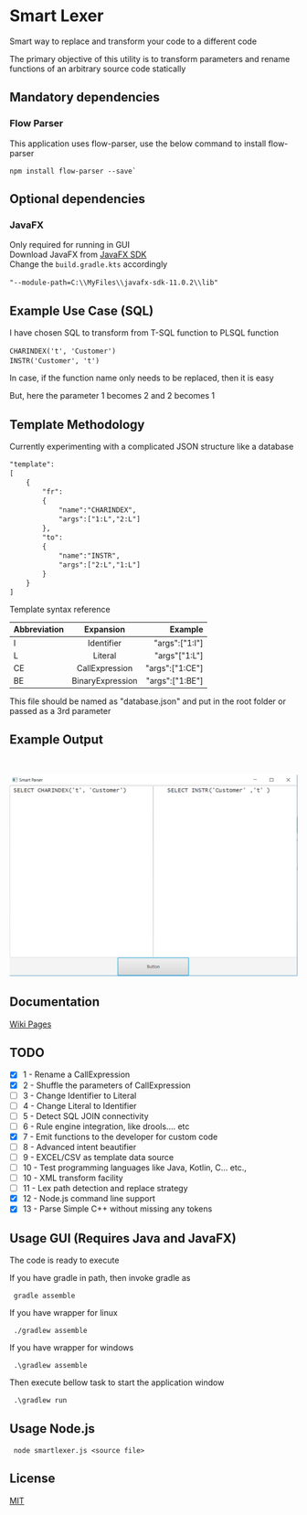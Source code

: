 # Smart Lexer
Smart way to replace and transform your code to a different code

The primary objective of this utility is to transform parameters and rename functions of an arbitrary source code statically

## Mandatory dependencies

### Flow Parser
This application uses flow-parser, use the below command to install flow-parser

```
npm install flow-parser --save`
```

## Optional dependencies

### JavaFX
Only required for running in GUI<br/>
Download JavaFX from [JavaFX SDK](https://gluonhq.com/products/javafx/)<br/>
Change the `build.gradle.kts` accordingly

`"--module-path=C:\\MyFiles\\javafx-sdk-11.0.2\\lib"`

 
## Example Use Case (SQL)
I have chosen SQL to transform from T-SQL function to PLSQL function

`CHARINDEX('t', 'Customer')`<br/>
`INSTR('Customer', 't')`

In case, if the function name only needs to be replaced, then it is easy

But, here the parameter 1 becomes 2 and 2 becomes 1

## Template Methodology
Currently experimenting with a complicated JSON structure like a database

    "template":
    [
        {
            "fr":
            {
                "name":"CHARINDEX",
                "args":["1:L","2:L"]
            },
            "to":
            {
                "name":"INSTR",
                "args":["2:L","1:L"]
            }
        }
    ]
Template syntax reference

| Abbreviation  | Expansion           | Example  |
| ------------- |:-------------:| -----:|
| I      | Identifier | "args":["1:I"] |
| L      | Literal      |   "args"["1:L"] |
| CE | CallExpression      |   "args":["1:CE"] |
| BE | BinaryExpression      |   "args":["1:BE"] |

This file should be named as "database.json" and put in the root folder or passed as a 3rd parameter

## Example Output
&#10240;  <!-- Hack to add whitespace -->

<p align="center">
  <img src="/docs/static/screenshot-1.png">
</p>

## Documentation

[Wiki Pages](https://github.com/dickensas/smartlexer/wiki)

## TODO

- [x] 1 - Rename a CallExpression 
- [x] 2 - Shuffle the parameters of CallExpression
- [ ] 3 - Change Identifier to Literal
- [ ] 4 - Change Literal to Identifier
- [ ] 5 - Detect SQL JOIN connectivity
- [ ] 6 - Rule engine integration, like drools.... etc
- [x] 7 - Emit functions to the developer for custom code
- [ ] 8 - Advanced intent beautifier
- [ ] 9 - EXCEL/CSV as template data source
- [ ] 10  - Test programming languages like Java, Kotlin, C... etc.,
- [ ] 10  - XML transform facility
- [ ] 11  - Lex path detection and replace strategy
- [x] 12  - Node.js command line support
- [x] 13  - Parse Simple C++ without missing any tokens

## Usage GUI (Requires Java and JavaFX)
The code is ready to execute

If you have gradle in path, then invoke gradle as

     gradle assemble

If you have wrapper for linux

     ./gradlew assemble

If you have wrapper for windows

     .\gradlew assemble

Then execute bellow task to start the application window

     .\gradlew run

## Usage Node.js

     node smartlexer.js <source file>
     
## License

[MIT](/LICENSE)